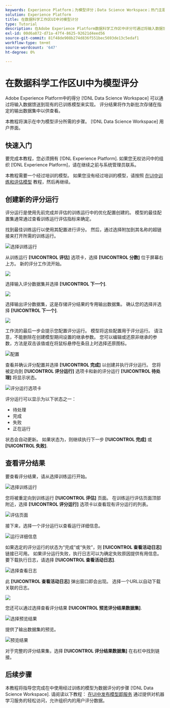 ```yaml
---
keywords: Experience Platform；为模型评分；Data Science Workspace；热门主题；ui；评分运行；评分结果
solution: Experience Platform
title: 在数据科学工作区UI中对模型计分
type: Tutorial
description: 在Adobe Experience Platform数据科学工作区中评分可通过将输入数据馈送到现有的已训练模型来实现。 评分结果将作为新批次存储在指定的输出数据集中以供查看。
exl-id: 00d6a872-d71a-47f4-8625-92621d4eed56
source-git-commit: 81f48de908b274d836f551bec5693de13c5edaf1
workflow-type: tm+mt
source-wordcount: '647'
ht-degree: 0%

---
```


# 在数据科学工作区UI中为模型评分

Adobe Experience Platform中的得分 [!DNL Data Science Workspace] 可以通过将输入数据馈送到现有的已训练模型来实现。 评分结果将作为新批次存储在指定的输出数据集中以供查看。

本教程将演示在中为模型评分所需的步骤。 [!DNL Data Science Workspace] 用户界面。

## 快速入门

要完成本教程，您必须拥有 [!DNL Experience Platform]. 如果您无权访问中的组织 [!DNL Experience Platform]，请在继续之前与系统管理员联系。

本教程需要一个经过培训的模型。 如果您没有经过培训的模型，请按照 [在UI中训练和评估模型](./train-evaluate-model-ui.md) 教程，然后再继续。

## 创建新的评分运行

评分运行是使用先前完成并评估的训练运行中的优化配置创建的。 模型的最佳配置集通常通过查看训练运行评估指标来确定。

找到最佳训练运行以使用其配置进行评分。 然后，通过选择附加到其名称的超链接来打开所需的训练运行。

![选择训练运行](../images/models-recipes/score/select-run.png)

从训练运行 **[!UICONTROL 评估]** 选项卡，选择 **[!UICONTROL 分数]** 位于屏幕右上方。 新的评分工作流开始。

![](../images/models-recipes/score/training_run_overview.png)

选择输入评分数据集并选择 **[!UICONTROL 下一个]**.

![](../images/models-recipes/score/scoring_input.png)

选择输出评分数据集，这是存储评分结果的专用输出数据集。 确认您的选择并选择 **[!UICONTROL 下一个]**.

![](../images/models-recipes/score/scoring_results.png)

工作流的最后一步会提示您配置评分运行。 模型将这些配置用于评分运行。
请注意，不能删除在创建模型期间设置的继承参数。 您可以编辑或还原非继承的参数，方法是双击该值或在将鼠标悬停在条目上时选择还原图标。

![配置](../images/models-recipes/score/configuration.png)

查看并确认评分配置并选择 **[!UICONTROL 完成]**  以创建并执行评分运行。 您将被定向到 **[!UICONTROL 评分运行]** 选项卡和新的评分运行 **[!UICONTROL 待处理]** 将显示状态。

![评分运行选项卡](../images/models-recipes/score/scoring_runs_tab.png)

评分运行可以显示为以下状态之一：
- 待处理
- 完成
- 失败
- 正在运行

状态会自动更新。 如果状态为，则继续执行下一步 **[!UICONTROL 完成]** 或 **[!UICONTROL 失败]**.

## 查看评分结果

要查看评分结果，请从选择训练运行开始。

![选择训练运行](../images/models-recipes/score/select-run.png)

您将被重定向到训练运行 **[!UICONTROL 评估]** 页面。 在训练运行评估页面顶部附近，选择 **[!UICONTROL 评分运行]** 选项卡以查看现有评分运行的列表。

![评估页面](../images/models-recipes/score/view_scoring_runs.png)

接下来，选择一个评分运行以查看运行详细信息。

![运行详细信息](../images/models-recipes/score/view_details.png)

如果选定的评分运行的状态为“完成”或“失败”，则 **[!UICONTROL 查看活动日志]** 链接已可用。 如果评分运行失败，执行日志可以为确定失败原因提供有用信息。 要下载执行日志，请选择 **[!UICONTROL 查看活动日志]**.

![选择查看日志](../images/models-recipes/score/view_logs.png)

此 **[!UICONTROL 查看活动日志]** 弹出窗口即会出现。 选择一个URL以自动下载关联的日志。

![](../images/models-recipes/score/activity_logs.png)

您还可以通过选择查看评分结果  **[!UICONTROL 预览评分结果数据集]**.

![选择预览结果](../images/models-recipes/score/view_results.png)

提供了输出数据集的预览。

![预览结果](../images/models-recipes/score/preview_results.png)

对于完整的评分结果集，选择 **[!UICONTROL 评分结果数据集]** 在右栏中找到链接。

## 后续步骤

本教程将指导您完成在中使用经过训练的模型为数据评分的步骤 [!DNL Data Science Workspace]. 请阅读以下教程： [在UI中发布模型即服务](./publish-model-service-ui.md) 通过提供对机器学习服务的轻松访问，允许组织内的用户评分数据。
